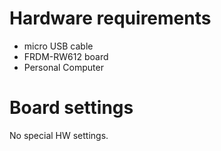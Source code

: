 Hardware requirements
=====================
- micro USB cable
- FRDM-RW612 board
- Personal Computer

Board settings
==============
No special HW settings.
